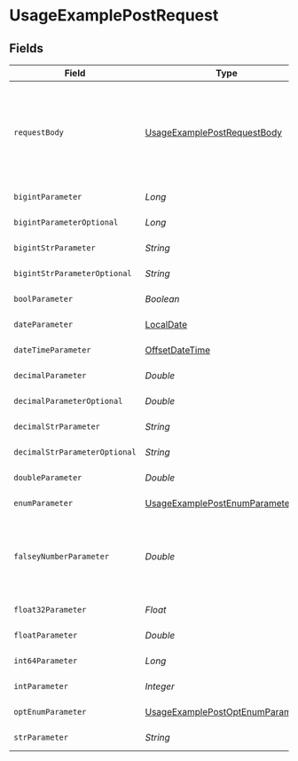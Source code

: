 # UsageExamplePostRequest


## Fields

| Field                                                                                           | Type                                                                                            | Required                                                                                        | Description                                                                                     | Example                                                                                         |
| ----------------------------------------------------------------------------------------------- | ----------------------------------------------------------------------------------------------- | ----------------------------------------------------------------------------------------------- | ----------------------------------------------------------------------------------------------- | ----------------------------------------------------------------------------------------------- |
| `requestBody`                                                                                   | [UsageExamplePostRequestBody](../../models/operations/UsageExamplePostRequestBody.md)           | :heavy_minus_sign:                                                                              | A request body that contains fields with different formats for testing example generation       |                                                                                                 |
| `bigintParameter`                                                                               | *Long*                                                                                          | :heavy_check_mark:                                                                              | An bigint parameter                                                                             | 111111                                                                                          |
| `bigintParameterOptional`                                                                       | *Long*                                                                                          | :heavy_minus_sign:                                                                              | An bigint parameter                                                                             | 111111                                                                                          |
| `bigintStrParameter`                                                                            | *String*                                                                                        | :heavy_check_mark:                                                                              | An bigint parameter                                                                             | 111111                                                                                          |
| `bigintStrParameterOptional`                                                                    | *String*                                                                                        | :heavy_minus_sign:                                                                              | An bigint parameter                                                                             | 111111                                                                                          |
| `boolParameter`                                                                                 | *Boolean*                                                                                       | :heavy_check_mark:                                                                              | A boolean parameter                                                                             | false                                                                                           |
| `dateParameter`                                                                                 | [LocalDate](https://docs.oracle.com/javase/8/docs/api/java/time/LocalDate.html)                 | :heavy_check_mark:                                                                              | A date parameter                                                                                | 2020-01-01                                                                                      |
| `dateTimeParameter`                                                                             | [OffsetDateTime](https://docs.oracle.com/javase/8/docs/api/java/time/OffsetDateTime.html)       | :heavy_check_mark:                                                                              | A date time parameter                                                                           | 2020-01-01T00:00:00Z                                                                            |
| `decimalParameter`                                                                              | *Double*                                                                                        | :heavy_check_mark:                                                                              | A decimal parameter                                                                             | 1.1                                                                                             |
| `decimalParameterOptional`                                                                      | *Double*                                                                                        | :heavy_minus_sign:                                                                              | A decimal parameter                                                                             | 1.1                                                                                             |
| `decimalStrParameter`                                                                           | *String*                                                                                        | :heavy_check_mark:                                                                              | A decimal parameter                                                                             | 1.1                                                                                             |
| `decimalStrParameterOptional`                                                                   | *String*                                                                                        | :heavy_minus_sign:                                                                              | A decimal parameter                                                                             | 1.1                                                                                             |
| `doubleParameter`                                                                               | *Double*                                                                                        | :heavy_check_mark:                                                                              | A double parameter                                                                              | 2.2222222                                                                                       |
| `enumParameter`                                                                                 | [UsageExamplePostEnumParameter](../../models/operations/UsageExamplePostEnumParameter.md)       | :heavy_check_mark:                                                                              | An enum parameter                                                                               | value3                                                                                          |
| `falseyNumberParameter`                                                                         | *Double*                                                                                        | :heavy_check_mark:                                                                              | A number parameter that contains a falsey example value                                         | 0                                                                                               |
| `float32Parameter`                                                                              | *Float*                                                                                         | :heavy_check_mark:                                                                              | A float32 parameter                                                                             | 1.1                                                                                             |
| `floatParameter`                                                                                | *Double*                                                                                        | :heavy_check_mark:                                                                              | A float parameter                                                                               | 1.1                                                                                             |
| `int64Parameter`                                                                                | *Long*                                                                                          | :heavy_check_mark:                                                                              | An int64 parameter                                                                              | 111111                                                                                          |
| `intParameter`                                                                                  | *Integer*                                                                                       | :heavy_check_mark:                                                                              | An integer parameter                                                                            | 1                                                                                               |
| `optEnumParameter`                                                                              | [UsageExamplePostOptEnumParameter](../../models/operations/UsageExamplePostOptEnumParameter.md) | :heavy_minus_sign:                                                                              | An enum parameter                                                                               | value3                                                                                          |
| `strParameter`                                                                                  | *String*                                                                                        | :heavy_check_mark:                                                                              | A string parameter                                                                              | example 1                                                                                       |